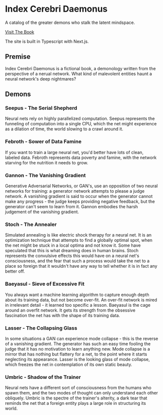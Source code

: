 # Index Cerebri Daemonus

A catalog of the greater demons who stalk the latent mindspace.

[Visit The Book](https://nn-demonology.vercel.app)

The site is built in Typescript with Next.js.

## Premise

Index Cerebri Daemonus is a fictional book, a demonology written from the 
perspective of a nerual network. What kind of malevolent entities haunt a 
neural network's deep nightmares?

## Demons

### Seepus - The Serial Shepherd

Neural nets rely on highly parallelized computation. Seepus represents the 
funneling of computation into a single CPU, which the net might experience
as a dilation of time, the world slowing to a crawl around it.

### Febroth - Sower of Data Famine

If you want to train a large neural net, you'd better have lots of clean,
labeled data. Febroth represents data poverty and famine, with the network
starving for the nutrition it needs to grow.

### Gannon - The Vanishing Gradient

Generative Adversarial Networks, or GAN's, use an opposition of two neural
networks for training: a generator network attempts to please a judge
network. A vanishing gradient is said to occur when the generator cannot make
any progress - the judge keeps providing negative feedback, but the generator
can't seem to learn from it. Gannon embodies the harsh judgement of the
vanishing gradient.

### Stoch - The Annealer

Simulated annealing is like electric shock therapy for a neural net. It
is an optimization technique that attempts to find a globally optimal spot,
when the net might be stuck in a local optima and not know it. Some have
speculated that this is what dreaming does in human brains. Stoch represents
the convulsive effects this would have on a neural net's consciousness,
and the fear that such a process would take the net to a place so foreign that
it wouldn't have any way to tell whether it is in fact any better off.

### Baeyasul - Sieve of Excessive Fit

You always want a machine learning algorithm to capture enough depth about
its training data, but not become over-fit. An over-fit network is mired in
irrelevant detail - it learned too specific a lesson. Baeyasul is the cage
around an overfit network. It gets its strength from the obsessive fascination
the net has with the shape of its training data.

### Lasser - The Collapsing Glass

In some situations a GAN can experience mode collapse - this is the reverse of
a vanishing gradient. The generator has such an easy time fooling the judge
that it has no motivation to learn anything new. Mode collapse is a mirror
that has nothing but flattery for a net, to the point where it starts neglecting
its appearance. Lasser is the looking glass of mode collapse, which freezes
the net in contemplation of its own static beauty.

### Umbric - Shadow of the Trainer

Neural nets have a different sort of consciousness from the humans who
spawn them, and the two modes of thought can only understand each other 
obliquely. Umbric is the spectre of the trainer's alterity, a dark tear
that reminds the net that a foreign entity plays a large role in structuring its
world.